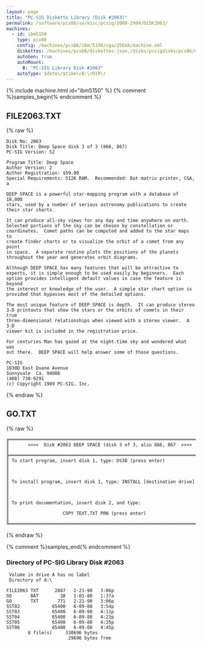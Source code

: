 ```yaml
---
layout: page
title: "PC-SIG Diskette Library (Disk #2063)"
permalink: /software/pcx86/sw/misc/pcsig/2000-2999/DISK2063/
machines:
  - id: ibm5150
    type: pcx86
    config: /machines/pcx86/ibm/5150/cga/256kb/machine.xml
    diskettes: /machines/pcx86/diskettes.json,/disks/pcsigdisks/pcx86/diskettes.json
    autoGen: true
    autoMount:
      B: "PC-SIG Library Disk #2063"
    autoType: $date\r$time\rB:\rDIR\r
---
```


{% include machine.html id="ibm5150" %}
{% comment %}samples_begin{% endcomment %}

## FILE2063.TXT

{% raw %}
```
Disk No: 2063                                                           
Disk Title: Deep Space disk 3 of 3 (866, 867)                           
PC-SIG Version: S2                                                      
                                                                        
Program Title: Deep Space                                               
Author Version: 2                                                       
Author Registration: $59.00                                             
Special Requirements: 512K RAM.  Recommended: Dot matrix printer, CGA, a
                                                                        
DEEP SPACE is a powerful star-mapping program with a database of 18,000 
stars, used by a number of serious astronomy publications to create     
their star charts.                                                      
                                                                        
It can produce all-sky views for any day and time anywhere on earth.    
Selected portions of the sky can be chosen by constellation or          
coordinates.  Comet paths can be computed and added to the star maps to 
create finder charts or to visualize the orbit of a comet from any point
in space.  A separate routine plots the positions of the planets        
throughout the year and generates orbit diagrams.                       
                                                                        
Although DEEP SPACE has many features that will be attractive to        
experts, it is simple enough to be used easily by beginners.  Each      
option provides intelligent default values in case the feature is beyond
the interest or knowledge of the user.  A simple star chart option is   
provided that bypasses most of the detailed options.                    
                                                                        
The most unique feature of DEEP SPACE is depth.  It can produce stereo  
3-D printouts that show the stars or the orbits of comets in their true 
three-dimensional relationships when viewed with a stereo viewer.  A 3-D
viewer kit is included in the registration price.                       
                                                                        
For centuries Man has gazed at the night-time sky and wondered what was 
out there.  DEEP SPACE will help answer some of those questions.        
                                                                        
PC-SIG                                                                  
1030D East Duane Avenue                                                 
Sunnyvale  Ca. 94086                                                    
(408) 730-9291                                                          
(c) Copyright 1989 PC-SIG, Inc.                                         
```
{% endraw %}

## GO.TXT

{% raw %}
```
╔═════════════════════════════════════════════════════════════════════════╗
║       <<<<  Disk #2063 DEEP SPACE (disk 3 of 3, also 866, 867  >>>>     ║
╠═════════════════════════════════════════════════════════════════════════╣
║ To start program, insert disk 1, type: DS3D (press enter)               ║
║                                                                         ║
║ To install program, insert disk 1, type: INSTALL [destination drive]    ║
║                                                                         ║
║ To print documentation, insert disk 2, and type:                        ║
║                    COPY TEXT.TXT PRN (press enter)                      ║
╚═════════════════════════════════════════════════════════════════════════╝
```
{% endraw %}

{% comment %}samples_end{% endcomment %}

### Directory of PC-SIG Library Disk #2063

     Volume in drive A has no label
     Directory of A:\

    FILE2063 TXT      2887   2-21-90   3:06p
    GO       BAT        38   1-01-80   1:37a
    GO       TXT       771   2-21-90   3:06p
    SST02            65400   6-09-88   3:54p
    SST03            65400   6-09-88   4:11p
    SST04            65400   6-09-88   4:23p
    SST05            65400   6-09-88   4:35p
    SST06            65400   6-09-88   4:45p
            8 file(s)     330696 bytes
                           29696 bytes free
